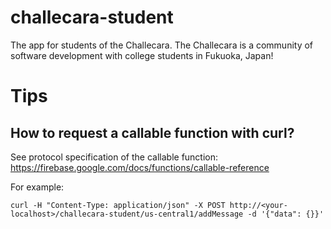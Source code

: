 # challecara-student

The app for students of the Challecara.
The Challecara is a community of software development with college students in Fukuoka, Japan! 

# Tips

## How to request a callable function with curl?

See protocol specification of the callable function:
https://firebase.google.com/docs/functions/callable-reference 

For example:
```
curl -H "Content-Type: application/json" -X POST http://<your-localhost>/challecara-student/us-central1/addMessage -d '{"data": {}}'
```
